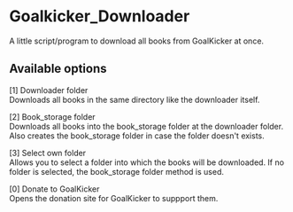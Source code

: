 # Goalkicker_Downloader
A little script/program to download all books from GoalKicker at once.

## Available options
[1] Downloader folder <br />
Downloads all books in the same directory like the downloader itself.

[2] Book_storage folder <br />
Downloads all books into the book_storage folder at the downloader folder. <br/>
Also creates the book_storage folder in case the folder doesn't exists.

[3] Select own folder <br />
Allows you to select a folder into which the books will be downloaded.
If no folder is selected, the book_storage folder method is used.

[0] Donate to GoalKicker <br />
Opens the donation site for GoalKicker to suppport them.
